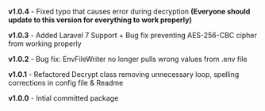 **v1.0.4** - Fixed typo that causes error during decryption **(Everyone should update to this version for everything to work properly)** 

**v1.0.3** - Added Laravel 7 Support + Bug fix preventing AES-256-CBC cipher from working properly 

**v1.0.2** - Bug fix: EnvFileWriter no longer pulls wrong values from .env file

**v1.0.1** - Refactored Decrypt class removing unnecessary loop, spelling corrections in config file & Readme

**v1.0.0** - Intial committed package
